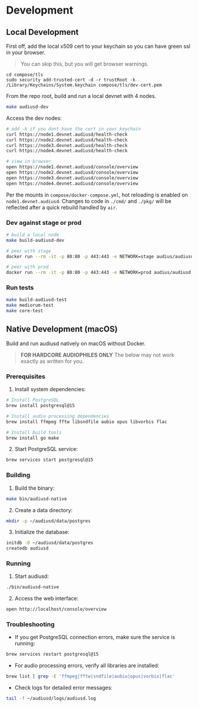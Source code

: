# Development

## Local Development

First off, add the local x509 cert to your keychain so you can have green ssl in your browser.
> You can skip this, but you will get browser warnings.

```
cd compose/tls
sudo security add-trusted-cert -d -r trustRoot -k /Library/Keychains/System.keychain compose/tls/dev-cert.pem
```

From the repo root, build and run a local devnet with 4 nodes.

```bash
make audiusd-dev
```

Access the dev nodes:

```bash
# add -k if you dont have the cert in your keychain
curl https://node1.devnet.audiusd/health-check
curl https://node2.devnet.audiusd/health-check
curl https://node3.devnet.audiusd/health-check
curl https://node4.devnet.audiusd/health-check

# view in browser
open https://node1.devnet.audiusd/console/overview
open https://node2.devnet.audiusd/console/overview
open https://node3.devnet.audiusd/console/overview
open https://node4.devnet.audiusd/console/overview
```

Per the mounts in `compose/docker-compose.yml`, hot reloading is enabled on `node1.devnet.audiusd`.
Changes to code in `./cmd/` and `./pkg/` will be reflected after a quick rebuild handled by `air`.

### Dev against stage or prod

```bash
# build a local node
make build-audiusd-dev

# peer with stage
docker run --rm -it -p 80:80 -p 443:443 -e NETWORK=stage audius/audiusd:dev

# peer with prod
docker run --rm -it -p 80:80 -p 443:443 -e NETWORK=prod audius/audiusd:dev
```

### Run tests

```bash
make build-audiusd-test
make mediorum-test
make core-test
```

## Native Development (macOS)

Build and run audiusd natively on macOS without Docker.

> **FOR HARDCORE AUDIOPHILES ONLY**
> The below may not work exactly as written for you.

### Prerequisites

1. Install system dependencies:
```bash
# Install PostgreSQL
brew install postgresql@15

# Install audio processing dependencies
brew install ffmpeg fftw libsndfile aubio opus libvorbis flac

# Install build tools
brew install go make
```

2. Start PostgreSQL service:
```bash
brew services start postgresql@15
```

### Building

1. Build the binary:
```bash
make bin/audiusd-native
```

2. Create a data directory:
```bash
mkdir -p ~/audiusd/data/postgres
```

3. Initialize the database:
```bash
initdb -D ~/audiusd/data/postgres
createdb audiusd
```

### Running

1. Start audiusd:
```bash
./bin/audiusd-native
```

2. Access the web interface:
```bash
open http://localhost/console/overview
```

### Troubleshooting

- If you get PostgreSQL connection errors, make sure the service is running:
```bash
brew services restart postgresql@15
```

- For audio processing errors, verify all libraries are installed:
```bash
brew list | grep -E 'ffmpeg|fftw|sndfile|aubio|opus|vorbis|flac'
```

- Check logs for detailed error messages:
```bash
tail -f ~/audiusd/logs/audiusd.log
```
